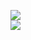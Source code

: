 [![](https://img.shields.io/badge/Made%20With-Github%20Spray-lightgrey.svg?style=for-the-badge&logo=github)](https://github.com/Annihil/github-spray#7735)  
[![](https://i.imgur.com/2DrTn0Z.gif)](https://github.com/Annihil/github-spray)